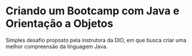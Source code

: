 # Criando um Bootcamp com Java e Orientação a Objetos

Simples desafio proposto pela instrutora da DIO, em que busca criar uma melhor compreensão da linguagem Java.
